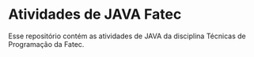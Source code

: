 # Atividades de JAVA Fatec

Esse repositório contém as atividades de JAVA da disciplina Técnicas de Programação da Fatec.
